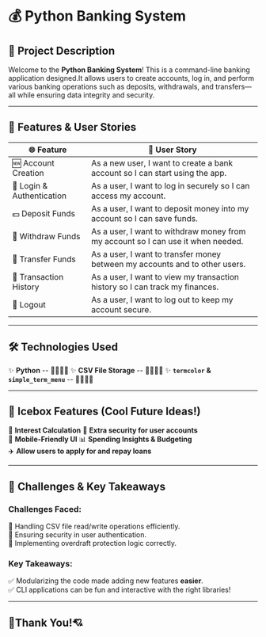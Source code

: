 # 💰 Python Banking System

## 🏦 Project Description
Welcome to the **Python Banking System**! This is a command-line banking application designed.It allows users to create accounts, log in, and perform various banking operations such as deposits, withdrawals, and transfers—all while ensuring data integrity and security.

---------------------------------------------------

## 📖 Features & User Stories
| 🌐 **Feature**           | 🙍 **User Story** |
|-------------------------|------------------|
| 🆕 Account Creation     | As a new user, I want to create a bank account so I can start using the app. |
| 🔑 Login & Authentication | As a user, I want to log in securely so I can access my account. |
| 💵 Deposit Funds        | As a user, I want to deposit money into my account so I can save funds. |
| 🏧 Withdraw Funds       | As a user, I want to withdraw money from my account so I can use it when needed. |
| 🔄 Transfer Funds       | As a user, I want to transfer money between my accounts and to other users. |
| 📜 Transaction History  | As a user, I want to view my transaction history so I can track my finances. |
| 🚪 Logout               | As a user, I want to log out to keep my account secure. |

-----------------------------------------

## 🛠️ Technologies Used
✨ **Python** -- 💖💖💖💖
✨ **CSV File Storage** -- 📖📖📖📖
✨ **`termcolor` & `simple_term_menu`** -- 🎨🎨🎨🎨

-----------------------------------------

## 🧊 Icebox Features (Cool Future Ideas!)
🎯 **Interest Calculation** 
🔐 **Extra security for user accounts**  
📱 **Mobile-Friendly UI** 
📊 **Spending Insights & Budgeting**   
✈️ **Allow users to apply for and repay loans** 

-------------------------

## 🚀 Challenges & Key Takeaways
### **Challenges Faced:**
🛑 Handling CSV file read/write operations efficiently.  
🛑 Ensuring security in user authentication.  
🛑 Implementing overdraft protection logic correctly.  

### **Key Takeaways:**  
✅ Modularizing the code made adding new features **easier**.  
✅ CLI applications can be fun and interactive with the right libraries!  

-----------------------

## 🎉Thank You!💘